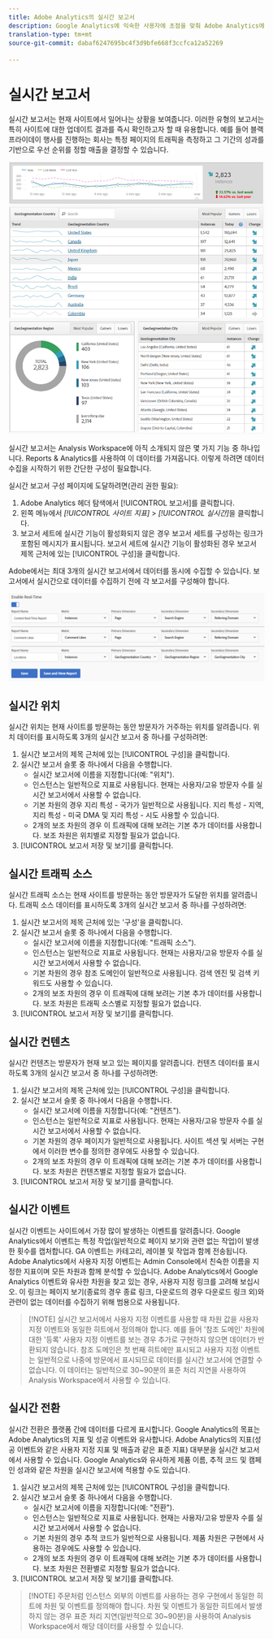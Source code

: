 ```yaml
---
title: Adobe Analytics의 실시간 보고서
description: Google Analytics에 익숙한 사용자에 초점을 맞춰 Adobe Analytics에서 실시간 보고서를 가져오는 방법을 알아봅니다.
translation-type: tm+mt
source-git-commit: dabaf6247695bc4f3d9bfe668f3ccfca12a52269

---
```



# 실시간 보고서

실시간 보고서는 현재 사이트에서 일어나는 상황을 보여줍니다. 이러한 유형의 보고서는 특히 사이트에 대한 업데이트 결과를 즉시 확인하고자 할 때 유용합니다. 예를 들어 블랙프라이데이 행사를 진행하는 회사는 특정 페이지의 트래픽을 측정하고 그 기간의 성과를 기반으로 우선 순위를 정할 매출을 결정할 수 있습니다.

![실시간 보고서](/help/technotes/ga-to-aa/assets/realtime.png)

실시간 보고서는 Analysis Workspace에 아직 소개되지 않은 몇 가지 기능 중 하나입니다. Reports &amp; Analytics를 사용하여 이 데이터를 가져옵니다. 이렇게 하려면 데이터 수집을 시작하기 위한 간단한 구성이 필요합니다.

실시간 보고서 구성 페이지에 도달하려면(관리 권한 필요):

1. Adobe Analytics 헤더 탐색에서 [!UICONTROL 보고서]를 클릭합니다.
2. 왼쪽 메뉴에서 *[!UICONTROL 사이트 지표]* > *[!UICONTROL 실시간]*&#x200B;을 클릭합니다.
3. 보고서 세트에 실시간 기능이 활성화되지 않은 경우 보고서 세트를 구성하는 링크가 포함된 메시지가 표시됩니다. 보고서 세트에 실시간 기능이 활성화된 경우 보고서 제목 근처에 있는 [!UICONTROL 구성]을 클릭합니다.

Adobe에서는 최대 3개의 실시간 보고서에서 데이터를 동시에 수집할 수 있습니다. 보고서에서 실시간으로 데이터를 수집하기 전에 각 보고서를 구성해야 합니다.

![실시간 보고서 구성](/help/technotes/ga-to-aa/assets/realtime_config.png)

## 실시간 위치

실시간 위치는 현재 사이트를 방문하는 동안 방문자가 거주하는 위치를 알려줍니다. 위치 데이터를 표시하도록 3개의 실시간 보고서 중 하나를 구성하려면:

1. 실시간 보고서의 제목 근처에 있는 [!UICONTROL 구성]을 클릭합니다.
2. 실시간 보고서 슬롯 중 하나에서 다음을 수행합니다.
   * 실시간 보고서에 이름을 지정합니다(예: &quot;위치&quot;).
   * 인스턴스는 일반적으로 지표로 사용됩니다. 현재는 사용자/고유 방문자 수를 실시간 보고서에서 사용할 수 없습니다.
   * 기본 차원의 경우 지리 특성 - 국가가 일반적으로 사용됩니다. 지리 특성 - 지역, 지리 특성 - 미국 DMA 및 지리 특성 - 시도 사용할 수 있습니다.
   * 2개의 보조 차원의 경우 이 트래픽에 대해 보려는 기본 추가 데이터를 사용합니다. 보조 차원은 위치별로 지정할 필요가 없습니다.
3. [!UICONTROL 보고서 저장 및 보기]를 클릭합니다.

## 실시간 트래픽 소스

실시간 트래픽 소스는 현재 사이트를 방문하는 동안 방문자가 도달한 위치를 알려줍니다. 트래픽 소스 데이터를 표시하도록 3개의 실시간 보고서 중 하나를 구성하려면:

1. 실시간 보고서의 제목 근처에 있는 &#39;구성&#39;을 클릭합니다.
2. 실시간 보고서 슬롯 중 하나에서 다음을 수행합니다.
   * 실시간 보고서에 이름을 지정합니다(예: &quot;트래픽 소스&quot;).
   * 인스턴스는 일반적으로 지표로 사용됩니다. 현재는 사용자/고유 방문자 수를 실시간 보고서에서 사용할 수 없습니다.
   * 기본 차원의 경우 참조 도메인이 일반적으로 사용됩니다. 검색 엔진 및 검색 키워드도 사용할 수 있습니다.
   * 2개의 보조 차원의 경우 이 트래픽에 대해 보려는 기본 추가 데이터를 사용합니다. 보조 차원은 트래픽 소스별로 지정할 필요가 없습니다.
3. [!UICONTROL 보고서 저장 및 보기]를 클릭합니다.

## 실시간 컨텐츠

실시간 컨텐츠는 방문자가 현재 보고 있는 페이지를 알려줍니다. 컨텐츠 데이터를 표시하도록 3개의 실시간 보고서 중 하나를 구성하려면:

1. 실시간 보고서의 제목 근처에 있는 [!UICONTROL 구성]을 클릭합니다.
2. 실시간 보고서 슬롯 중 하나에서 다음을 수행합니다.
   * 실시간 보고서에 이름을 지정합니다(예: &quot;컨텐츠&quot;).
   * 인스턴스는 일반적으로 지표로 사용됩니다. 현재는 사용자/고유 방문자 수를 실시간 보고서에서 사용할 수 없습니다.
   * 기본 차원의 경우 페이지가 일반적으로 사용됩니다. 사이트 섹션 및 서버는 구현에서 이러한 변수를 정의한 경우에도 사용할 수 있습니다.
   * 2개의 보조 차원의 경우 이 트래픽에 대해 보려는 기본 추가 데이터를 사용합니다. 보조 차원은 컨텐츠별로 지정할 필요가 없습니다.
3. [!UICONTROL 보고서 저장 및 보기]를 클릭합니다.

## 실시간 이벤트

실시간 이벤트는 사이트에서 가장 많이 발생하는 이벤트를 알려줍니다. Google Analytics에서 이벤트는 특정 작업(일반적으로 페이지 보기와 관련 없는 작업)이 발생한 횟수를 캡처합니다. GA 이벤트는 카테고리, 레이블 및 작업과 함께 전송됩니다. Adobe Analytics에서 사용자 지정 이벤트는 Admin Console에서 친숙한 이름을 지정한 지표이며 모든 차원과 함께 분석할 수 있습니다. Adobe Analytics에서 Google Analytics 이벤트와 유사한 차원을 찾고 있는 경우, 사용자 지정 링크를 고려해 보십시오. 이 링크는 페이지 보기(종료의 경우 종료 링크, 다운로드의 경우 다운로드 링크 외)와 관련이 없는 데이터를 수집하기 위해 범용으로 사용됩니다.

>[!NOTE] 실시간 보고서에서 사용자 지정 이벤트를 사용할 때 차원 값을 사용자 지정 이벤트와 동일한 히트에서 정의해야 합니다. 예를 들어 &#39;참조 도메인&#39; 차원에 대한 &#39;등록&#39; 사용자 지정 이벤트를 보는 경우 추가로 구현하지 않으면 데이터가 반환되지 않습니다. 참조 도메인은 첫 번째 히트에만 표시되고 사용자 지정 이벤트는 일반적으로 나중에 방문에서 표시되므로 데이터를 실시간 보고서에 연결할 수 없습니다. 이 데이터는 일반적으로 30~90분의 표준 처리 지연을 사용하여 Analysis Workspace에서 사용할 수 있습니다.

## 실시간 전환

실시간 전환은 플랫폼 간에 데이터를 다르게 표시합니다. Google Analytics의 목표는 Adobe Analytics의 지표 및 성공 이벤트와 유사합니다. Adobe Analytics의 지표(성공 이벤트와 같은 사용자 지정 지표 및 매출과 같은 표준 지표) 대부분을 실시간 보고서에서 사용할 수 있습니다. Google Analytics와 유사하게 제품 이름, 추적 코드 및 캠페인 성과와 같은 차원을 실시간 보고서에 적용할 수도 있습니다.

1. 실시간 보고서의 제목 근처에 있는 [!UICONTROL 구성]을 클릭합니다.
2. 실시간 보고서 슬롯 중 하나에서 다음을 수행합니다.
   * 실시간 보고서에 이름을 지정합니다(예: &quot;전환&quot;).
   * 인스턴스는 일반적으로 지표로 사용됩니다. 현재는 사용자/고유 방문자 수를 실시간 보고서에서 사용할 수 없습니다.
   * 기본 차원의 경우 추적 코드가 일반적으로 사용됩니다. 제품 차원은 구현에서 사용하는 경우에도 사용할 수 있습니다.
   * 2개의 보조 차원의 경우 이 트래픽에 대해 보려는 기본 추가 데이터를 사용합니다. 보조 차원은 전환별로 지정할 필요가 없습니다.
3. [!UICONTROL 보고서 저장 및 보기]를 클릭합니다.

>[!NOTE] 주문처럼 인스턴스 외부의 이벤트를 사용하는 경우 구현에서 동일한 히트에 차원 및 이벤트를 정의해야 합니다. 차원 및 이벤트가 동일한 히트에서 발생하지 않는 경우 표준 처리 지연(일반적으로 30~90분)을 사용하여 Analysis Workspace에서 해당 데이터를 사용할 수 있습니다.
